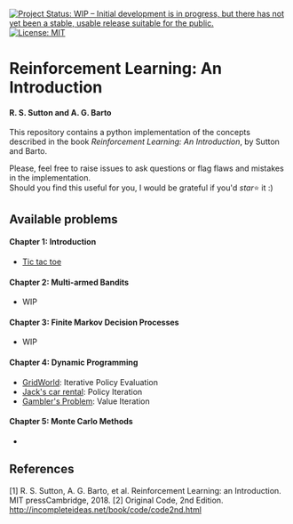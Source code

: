 [![Project Status: WIP – Initial development is in progress, but there has not yet been a stable, usable release suitable for the public.](https://www.repostatus.org/badges/latest/wip.svg)](https://www.repostatus.org/#wip)
[![License: MIT](https://img.shields.io/badge/License-MIT-blue.svg)](https://opensource.org/licenses/MIT)



# Reinforcement Learning: An Introduction
#### R. S. Sutton and A. G. Barto

This repository contains a python implementation of the concepts described in the book _Reinforcement Learning: An Introduction_, by Sutton and Barto.

Please, feel free to raise issues to ask questions or flag flaws and mistakes in the implementation.  
Should you find this useful for you, I would be grateful if you'd _star_:star: it :)


## Available problems

#### Chapter 1: Introduction
  - [Tic tac toe](https://github.com/epignatelli/reinforcement-learning-an-introduction/blob/master/chapter-1/tic_tac_toe.py)

#### Chapter 2: Multi-armed Bandits
  - WIP

#### Chapter 3:  Finite Markov Decision Processes
  - WIP

#### Chapter 4: Dynamic Programming
  - [GridWorld](https://github.com/epignatelli/reinforcement-learning-an-introduction/blob/master/chapter-4/gridworld.py): Iterative Policy Evaluation
  - [Jack's car rental](https://github.com/epignatelli/reinforcement-learning-an-introduction/blob/master/chapter-4/car_rental.py): Policy Iteration
  - [Gambler's Problem](https://github.com/epignatelli/reinforcement-learning-an-introduction/blob/master/chapter-4/gamblers_problem.py): Value Iteration

#### Chapter 5: Monte Carlo Methods
  - 


## References
[1] R.  S.  Sutton,  A.  G.  Barto,  et  al. Reinforcement  Learning:  an  Introduction.  MIT  pressCambridge, 2018.
[2] Original Code, 2nd Edition. http://incompleteideas.net/book/code/code2nd.html
